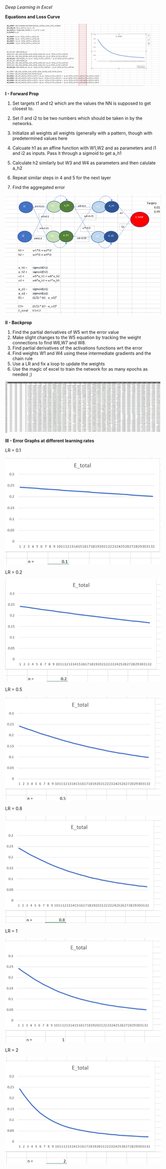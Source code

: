 *Deep Learning in Excel*

**Equations and Loss Curve**

![image](images/p2.png)


**I - Forward Prop**

1. Set targets t1 and t2 which are the values the NN is supposed to get closest to.

2. Set i1 and i2 to be two numbers which should be taken in by the networks. 

3. Initialize all weights all weights (generally with a pattern, though with predetermined values here

4. Calcuate h1 as an affine function with W1,W2 and as parameters and i1 and i2 as inputs. Pass it through a sigmoid to get a_h1	

5. Calculate h2 similarly but W3 and W4 as parameters and then calulate a_h2

6. Repeat similar steps in 4 and 5 for the next layer

7. Find the aggregated error 



![image](images/p1.png)

**II - Backprop**

1. Find the partial derivatives of W5 wrt the error value 
2. Make slight changes to the W5 equation by tracking the weight connections
to find W6,W7 and W8. 
3. Find partial derivatives of the activations functions wrt the error 
4. Find weights W1 and W4 using these intermediate gradients and the chain rule 
5. Use a LR and fix a loop to update the weights 
6. Use the magic of excel  to train the network for as many epochs as needed ;)


![image](images/p3.png)

**III - Error Graphs at different learning rates**

LR = 0.1

![image](images/lr0.1.png)

LR = 0.2

![image](images/lr0.2.png)

LR = 0.5

![image](images/lr0.5.png)

LR = 0.8

![image](images/lr0.8.png)

LR = 1

![image](images/lr1.png)

LR = 2

![image](images/lr2.png)
